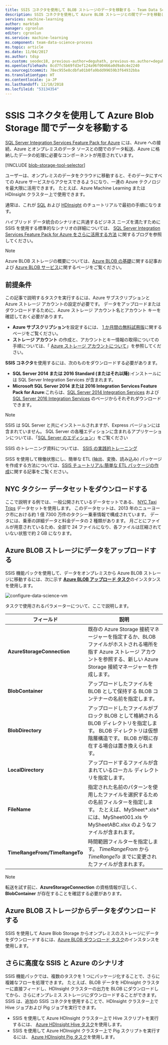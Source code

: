```yaml
---
title: SSIS コネクタを使用して BLOB ストレージのデータを移動する - Team Data Science Process
description: SSIS コネクタを使用して Azure BLOB ストレージとの間でデータを移動します。
services: machine-learning
author: marktab
manager: cgronlun
editor: cgronlun
ms.service: machine-learning
ms.component: team-data-science-process
ms.topic: article
ms.date: 11/04/2017
ms.author: tdsp
ms.custom: seodec18, previous-author=deguhath, previous-ms.author=deguhath
ms.openlocfilehash: 8cd7fc5b69fd3ef124a96f00466a0d9a8c4e2240
ms.sourcegitcommit: 78ec955e8cdbfa01b0fa9bdd99659b3f64932bba
ms.translationtype: HT
ms.contentlocale: ja-JP
ms.lasthandoff: 12/10/2018
ms.locfileid: "53134354"
---
```

# <a name="move-data-to-or-from-azure-blob-storage-using-ssis-connectors"></a>SSIS コネクタを使用して Azure Blob Storage 間でデータを移動する
[SQL Server Integration Services Feature Pack for Azure](https://msdn.microsoft.com/library/mt146770.aspx) には、Azure への接続、Azure とオンプレミスのデータ ソースとの間でのデータ転送、Azure に格納したデータの処理に必要なコンポーネントが用意されています。

[!INCLUDE [blob-storage-tool-selector](../../../includes/machine-learning-blob-storage-tool-selector.md)]

ユーザーは、オンプレミスのデータをクラウドに移動すると、そのデータにすべての Azure サービスからアクセスできるようになり、一連の Azure テクノロジを最大限に活用できます。 たとえば、Azure Machine Learning または HDInsight クラスター上で使用できます。

通常は、これが [SQL](sql-walkthrough.md) および [HDInsight](hive-walkthrough.md) のチュートリアルで最初の手順になります。

ハイブリッド データ統合のシナリオに共通するビジネス ニーズを満たすために SSIS を使用する標準的なシナリオの詳細については、 [SQL Server Integration Services Feature Pack for Azure をさらに活用する方法](https://blogs.msdn.com/b/ssis/archive/2015/06/25/doing-more-with-sql-server-integration-services-feature-pack-for-azure.aspx) に関するブログを参照してください。

> [!NOTE]
> Azure BLOB ストレージの概要については、[Azure BLOB の基礎](../../storage/blobs/storage-dotnet-how-to-use-blobs.md)に関する記事および [Azure BLOB サービス](https://msdn.microsoft.com/library/azure/dd179376.aspx)に関するページをご覧ください。
> 
> 

## <a name="prerequisites"></a>前提条件
この記事で説明するタスクを実行するには、Azure サブスクリプションと Azure ストレージ アカウントの設定が必要です。 データをアップロードまたはダウンロードするために、Azure ストレージ アカウント名とアカウント キーを確認しておく必要があります。

* **Azure サブスクリプション**を設定するには、 [1 か月間の無料試用版](https://azure.microsoft.com/pricing/free-trial/)に関するページをご覧ください。
* **ストレージ アカウント** の作成と、アカウントとキー情報の取得についての手順については、「 [Azure ストレージ アカウントについて](../../storage/common/storage-create-storage-account.md)」を参照してください。

**SSIS コネクタ**を使用するには、次のものをダウンロードする必要があります。

* **SQL Server 2014 または 2016 Standard (またはそれ以降)**:インストールには SQL Server Integration Services が含まれます。
* **Microsoft SQL Server 2014 または 2016 Integration Services Feature Pack for Azure**:これらは、[SQL Server 2014 Integration Services](https://www.microsoft.com/download/details.aspx?id=47366) および [SQL Server 2016 Integration Services](https://www.microsoft.com/download/details.aspx?id=49492) のページからそれぞれダウンロードできます。

> [!NOTE]
> SSIS は SQL Server と共にインストールされますが、Express バージョンには含まれていません。 SQL Server の各種エディションに含まれるアプリケーションについては、「[SQL Server のエディション](https://www.microsoft.com/en-us/server-cloud/products/sql-server-editions/)」をご覧ください
> 
> 

SSIS のトレーニング資料については、 [SSIS の実践的トレーニング](https://www.microsoft.com/sql-server/training-certification)

SISS を使用して稼働状態にし、簡単な ETL (抽出、変換、読み込み) パッケージを作成する方法については、[SSIS チュートリアル:簡単な ETL パッケージの作成](https://msdn.microsoft.com/library/ms169917.aspx)に関する記事をご覧ください。

## <a name="download-nyc-taxi-dataset"></a>NYC タクシー データセットをダウンロードする
ここで説明する例では、一般公開されているデータセットである、 [NYC Taxi Trips](http://www.andresmh.com/nyctaxitrips/) データセットを使用します。 このデータセットは、2013 年のニューヨーク市における約 1 億 7300 万件のタクシー乗車情報で構成されています。 データには、乗車の詳細データと料金データの 2 種類があります。 月ごとにファイルが用意されているため、全部で 24 ファイルになり、各ファイルは圧縮されていない状態で約 2 GB になります。

## <a name="upload-data-to-azure-blob-storage"></a>Azure BLOB ストレージにデータをアップロードする
SSIS 機能パックを使用して、データをオンプレミスから Azure BLOB ストレージに移動するには、次に示す [**Azure BLOB アップロード タスク**](https://msdn.microsoft.com/library/mt146776.aspx)のインスタンスを使用します。

![configure-data-science-vm](./media/move-data-to-azure-blob-using-ssis/ssis-azure-blob-upload-task.png)

タスクで使用されるパラメーターについて、ここで説明します。

| フィールド | 説明 |
| --- | --- |
| **AzureStorageConnection** |既存の Azure Storage 接続マネージャーを指定するか、BLOB ファイルがホストされる場所を指す Azure ストレージ アカウントを参照する、新しい Azure Storage 接続マネージャーを作成します。 |
| **BlobContainer** |アップロードしたファイルを BLOB として保持する BLOB コンテナーの名前を指定します。 |
| **BlobDirectory** |アップロードしたファイルがブロック BLOB として格納される BLOB ディレクトリを指定します。 BLOB ディレクトリは仮想階層構造です。 BLOB が既に存在する場合は置き換えられます。 |
| **LocalDirectory** |アップロードするファイルが含まれているローカル ディレクトリを指定します。 |
| **FileName** |指定された名前のパターンを使用したファイルを選択するための名前フィルターを指定します。 たとえば、MySheet\*.xls\* には、MySheet001.xls や MySheetABC.xlsx のようなファイルが含まれます。 |
| **TimeRangeFrom/TimeRangeTo** |時間範囲フィルターを指定します。 *TimeRangeFrom* から *TimeRangeTo* までに変更されたファイルが含まれます。 |

> [!NOTE]
> 転送を試す前に、**AzureStorageConnection** の資格情報が正しく、**BlobContainer** が存在することを確認する必要があります。
> 
> 

## <a name="download-data-from-azure-blob-storage"></a>Azure BLOB ストレージからデータをダウンロードする
SSIS を使用して Azure Blob Storage からオンプレミスのストレージにデータをダウンロードするには、[Azure BLOB ダウンロード タスク](https://msdn.microsoft.com/library/mt146779.aspx)のインスタンスを使用します。

## <a name="more-advanced-ssis-azure-scenarios"></a>さらに高度な SSIS と Azure のシナリオ
SSIS 機能パックでは、複数のタスクを 1 つにパッケージ化することで、さらに複雑なフローを処理できます。 たとえば、BLOB データを HDInsight クラスターに直接フィードし、HDInsight クラスターの出力を BLOB にダウンロードしてから、さらにオンプレミス ストレージにダウンロードすることができます。 SSIS は、追加の SSIS コネクタを使用することで、HDInsight クラスター上で Hive ジョブおよび Pig ジョブを実行できます。

* SSIS を使用して Azure HDInsight クラスター上で Hive スクリプトを実行するには、 [Azure HDInsight Hive タスク](https://msdn.microsoft.com/library/mt146771.aspx)を使用します。
* SSIS を使用して Azure HDInsight クラスター上で Pig スクリプトを実行するには、 [Azure HDInsight Pig タスク](https://msdn.microsoft.com/library/mt146781.aspx)を使用します。

